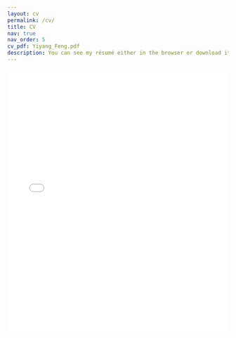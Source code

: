 ```yaml
---
layout: cv
permalink: /cv/
title: CV
nav: true
nav_order: 5
cv_pdf: Yiyang_Feng.pdf
description: You can see my résumé either in the browser or download it as a PDF.
---
```


<iframe src="/assets/pdf/Yiyang_Feng.pdf" width="100%" height="600" frameborder="no" border="0" marginwidth="0" marginheight="0"></iframe>